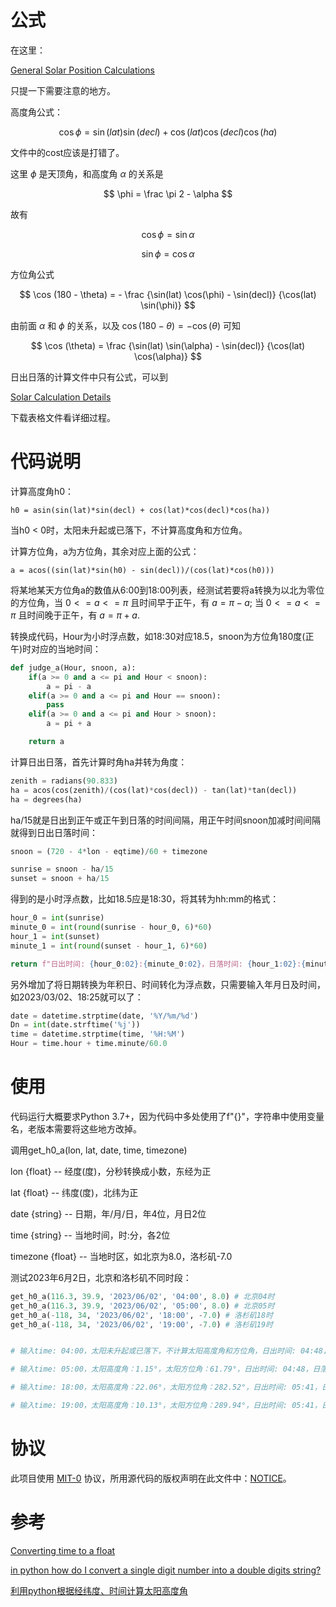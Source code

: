 # 公式

在这里：

[General Solar Position Calculations](https://gml.noaa.gov/grad/solcalc/solareqns.PDF)

只提一下需要注意的地方。

高度角公式：

$$
\cos \phi = \sin (lat) \sin (decl) + \cos (lat) \cos (decl) \cos (ha)
$$

文件中的cost应该是打错了。

这里 $\phi$ 是天顶角，和高度角 $\alpha$ 的关系是

$$
\phi = \frac \pi 2 - \alpha
$$

故有

$$
\cos \phi = \sin \alpha
$$

$$
\sin \phi = \cos \alpha
$$

方位角公式

$$
\cos (180 - \theta) = - \frac {\sin(lat) \cos(\phi) - \sin(decl)} {\cos(lat) \sin(\phi)}
$$

由前面 $\alpha$ 和 $\phi$ 的关系，以及 $\cos(180-\theta)=-\cos(\theta)$ 可知

$$
\cos (\theta) = \frac {\sin(lat) \sin(\alpha) - \sin(decl)} {\cos(lat) \cos(\alpha)}
$$

日出日落的计算文件中只有公式，可以到

[Solar Calculation Details](https://gml.noaa.gov/grad/solcalc/calcdetails.html)

下载表格文件看详细过程。

# 代码说明

计算高度角h0：

`h0 = asin(sin(lat)*sin(decl) + cos(lat)*cos(decl)*cos(ha))`

当h0 < 0时，太阳未升起或已落下，不计算高度角和方位角。

计算方位角，a为方位角，其余对应上面的公式：

`a = acos((sin(lat)*sin(h0) - sin(decl))/(cos(lat)*cos(h0)))`

将某地某天方位角a的数值从6:00到18:00列表，经测试若要将a转换为以北为零位的方位角，当 $0<=a<=\pi$ 且时间早于正午，有 $a=\pi-a$; 当 $0<=a<=\pi$ 且时间晚于正午，有 $a=\pi+a$.

转换成代码，Hour为小时浮点数，如18:30对应18.5，snoon为方位角180度(正午)时对应的当地时间：

```python
def judge_a(Hour, snoon, a):
    if(a >= 0 and a <= pi and Hour < snoon):
        a = pi - a
    elif(a >= 0 and a <= pi and Hour == snoon):
        pass
    elif(a >= 0 and a <= pi and Hour > snoon):
        a = pi + a

    return a
```

计算日出日落，首先计算时角ha并转为角度：

```python
zenith = radians(90.833)
ha = acos(cos(zenith)/(cos(lat)*cos(decl)) - tan(lat)*tan(decl))
ha = degrees(ha)
```

ha/15就是日出到正午或正午到日落的时间间隔，用正午时间snoon加减时间间隔就得到日出日落时间：

```python
snoon = (720 - 4*lon - eqtime)/60 + timezone

sunrise = snoon - ha/15
sunset = snoon + ha/15
```

得到的是小时浮点数，比如18.5应是18:30，将其转为hh:mm的格式：

```python
hour_0 = int(sunrise)
minute_0 = int(round(sunrise - hour_0, 6)*60)
hour_1 = int(sunset)
minute_1 = int(round(sunset - hour_1, 6)*60) 

return f"日出时间: {hour_0:02}:{minute_0:02}，日落时间: {hour_1:02}:{minute_1:02}"
```

另外增加了将日期转换为年积日、时间转化为浮点数，只需要输入年月日及时间，如2023/03/02、18:25就可以了：

```python
date = datetime.strptime(date, '%Y/%m/%d')
Dn = int(date.strftime('%j'))
time = datetime.strptime(time, '%H:%M')
Hour = time.hour + time.minute/60.0
```

# 使用

代码运行大概要求Python 3.7+，因为代码中多处使用了f"{}"，字符串中使用变量名，老版本需要将这些地方改掉。

调用get_h0_a(lon, lat, date, time, timezone)

lon {float} -- 经度(度)，分秒转换成小数，东经为正

lat {float} -- 纬度(度)，北纬为正

date {string} -- 日期，年/月/日，年4位，月日2位

time {string} -- 当地时间，时:分，各2位

timezone {float} -- 当地时区，如北京为8.0，洛杉矶-7.0

测试2023年6月2日，北京和洛杉矶不同时段：

```python
get_h0_a(116.3, 39.9, '2023/06/02', '04:00', 8.0) # 北京04时
get_h0_a(116.3, 39.9, '2023/06/02', '05:00', 8.0) # 北京05时
get_h0_a(-118, 34, '2023/06/02', '18:00', -7.0) # 洛杉矶18时
get_h0_a(-118, 34, '2023/06/02', '19:00', -7.0) # 洛杉矶19时


# 输入time: 04:00，太阳未升起或已落下，不计算太阳高度角和方位角，日出时间: 04:48，日落时间: 19:36

# 输入time: 05:00，太阳高度角：1.15°，太阳方位角：61.79°，日出时间: 04:48，日落时间: 19:36

# 输入time: 18:00，太阳高度角：22.06°，太阳方位角：282.52°，日出时间: 05:41，日落时间: 19:57

# 输入time: 19:00，太阳高度角：10.13°，太阳方位角：289.94°，日出时间: 05:41，日落时间: 19:57
```

# 协议

此项目使用 [MIT-0](/LICENSE) 协议，所用源代码的版权声明在此文件中：[NOTICE](/NOTICE)。

# 参考

[Converting time to a float](https://stackoverflow.com/questions/47043841/converting-time-to-a-float)

[in python how do I convert a single digit number into a double digits string?](https://stackoverflow.com/questions/3505831/in-python-how-do-i-convert-a-single-digit-number-into-a-double-digits-string)

[利用python根据经纬度、时间计算太阳高度角](https://zhuanlan.zhihu.com/p/431359778)
